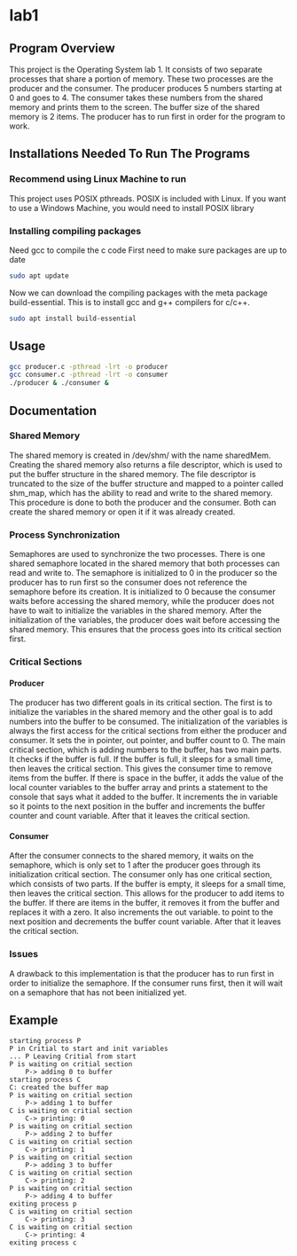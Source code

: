 # lab1
## Program Overview
This project is the Operating System lab 1. It consists of two separate processes that share a portion of memory. These two processes are the producer and the consumer. The producer produces 5 numbers starting at 0 and goes to 4. The consumer takes these numbers from the shared memory and prints them to the screen. The buffer size of the shared memory is 2 items. The producer has to run first in order for the program to work.
## Installations Needed To Run The Programs
### Recommend using Linux Machine to run  
This project uses POSIX pthreads. POSIX is included with Linux. If you want to use a Windows Machine, you would need to install POSIX library
### Installing compiling packages
Need gcc to compile the c code
First need to make sure packages are up to date
```bash
sudo apt update
```
Now we can download the compiling packages with the meta package build-essential. This is to install gcc and g++ compilers for c/c++.
```bash
sudo apt install build-essential
```

## Usage
```bash
gcc producer.c -pthread -lrt -o producer
gcc consumer.c -pthread -lrt -o consumer
./producer & ./consumer &
```
## Documentation
### Shared Memory
The shared memory is created in /dev/shm/ with the name sharedMem. Creating the shared memory also returns a file descriptor, which is used to put the buffer structure in the shared memory. The file descriptor is truncated to the size of the buffer structure and mapped to a pointer called shm_map, which has the ability to read and write to the shared memory. This procedure is done to both the producer and the consumer. Both can create the shared memory or open it if it was already created.
### Process Synchronization 
Semaphores are used to synchronize the two processes. There is one shared semaphore located in the shared memory that both processes can read and write to. The semaphore is initialized to 0 in the producer so the producer has to run first so the consumer does not reference the semaphore before its creation. It is initialized to 0 because the consumer waits before accessing the shared memory, while the producer does not have to wait to initialize the variables in the shared memory. After the initialization of the variables, the producer does wait before accessing the shared memory. This ensures that the process goes into its critical section first. 
### Critical Sections
#### Producer
The producer has two different goals in its critical section. The first is to initialize the variables in the shared memory and the other goal is to add numbers into the buffer to be consumed. The initialization of the variables is always the first access for the critical sections from either the producer and consumer. It sets the in pointer, out pointer, and buffer count to 0. The main critical section, which is adding numbers to the buffer, has two main parts. It checks if the buffer is full. If the buffer is full, it sleeps for a small time, then leaves the critical section. This gives the consumer time to remove items from the buffer. If there is space in the buffer, it adds the value of the local counter variables to the buffer array and prints a statement to the console that says what it added to the buffer. It increments the in variable so it points to the next position in the buffer and increments the buffer counter and count variable. After that it leaves the critical section.
#### Consumer	
After the consumer connects to the shared memory, it waits on the semaphore, which is only set to 1 after the producer goes through its initialization critical section. The consumer only has one critical section, which consists of two parts. If the buffer is empty, it sleeps for a small time, then leaves the critical section. This allows for the producer to add items to the buffer. If there are items in the buffer, it removes it from the buffer and replaces it with a zero. It also increments the out variable. to point to the next position and decrements the buffer count variable. After that it leaves the critical section.
### Issues
A drawback to this implementation is that the producer has to run first in order to initialize the semaphore. If the consumer runs first, then it will wait on a semaphore that has not been initialized yet. 
## Example
```code
starting process P
P in Critial to start and init variables
... P Leaving Critial from start
P is waiting on critial section
	P-> adding 0 to buffer
starting process C
C: created the buffer map
P is waiting on critial section
	P-> adding 1 to buffer
C is waiting on critial section
	C-> printing: 0
P is waiting on critial section
	P-> adding 2 to buffer
C is waiting on critial section
	C-> printing: 1
P is waiting on critial section
	P-> adding 3 to buffer
C is waiting on critial section
	C-> printing: 2
P is waiting on critial section
	P-> adding 4 to buffer
exiting process p
C is waiting on critial section
	C-> printing: 3
C is waiting on critial section
	C-> printing: 4
exiting process c
```

